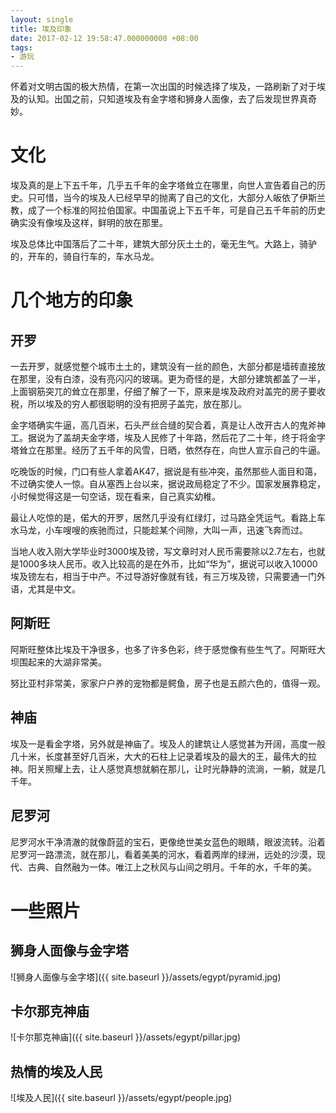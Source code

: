 ```yaml
---
layout: single
title: 埃及印象
date: 2017-02-12 19:58:47.000000000 +08:00
tags:
- 游玩
---
```


怀着对文明古国的极大热情，在第一次出国的时候选择了埃及，一路刷新了对于埃及的认知。出国之前，只知道埃及有金字塔和狮身人面像，去了后发现世界真奇妙。

# 文化

埃及真的是上下五千年，几乎五千年的金字塔耸立在哪里，向世人宣告着自己的历史。只可惜，当今的埃及人已经早早的抛离了自己的文化，大部分人皈依了伊斯兰教，成了一个标准的阿拉伯国家。中国虽说上下五千年，可是自己五千年前的历史确实没有像埃及这样，鲜明的放在那里。

埃及总体比中国落后了二十年，建筑大部分灰土土的，毫无生气。大路上，骑驴的，开车的，骑自行车的，车水马龙。

# 几个地方的印象

## 开罗

一去开罗，就感觉整个城市土土的，建筑没有一丝的颜色，大部分都是墙砖直接放在那里，没有白漆，没有亮闪闪的玻璃。更为奇怪的是，大部分建筑都盖了一半，上面钢筋突兀的耸立在那里，仔细了解了一下，原来是埃及政府对盖完的房子要收税，所以埃及的穷人都很聪明的没有把房子盖完，放在那儿。

金字塔确实牛逼，高几百米，石头严丝合缝的契合着，真是让人改开古人的鬼斧神工。据说为了盖胡夫金字塔，埃及人民修了十年路，然后花了二十年，终于将金字塔耸立在那里。经历了五千年的风雪，日晒，依然存在，向世人宣示自己的牛逼。

吃晚饭的时候，门口有些人拿着AK47，据说是有些冲突，虽然那些人面目和蔼，不过确实使人一惊。自从塞西上台以来，据说政局稳定了不少。国家发展靠稳定，小时候觉得这是一句空话，现在看来，自己真实幼稚。

最让人吃惊的是，偌大的开罗，居然几乎没有红绿灯，过马路全凭运气。看路上车水马龙，小车嗖嗖的疾驰而过，只能趁某个间隙，大叫一声，迅速飞奔而过。

当地人收入刚大学毕业时3000埃及镑，写文章时对人民币需要除以2.7左右，也就是1000多块人民币。收入比较高的是在外币，比如“华为”，据说可以收入10000埃及镑左右，相当于中产。不过导游好像就有钱，有三万埃及镑，只需要通一门外语，尤其是中文。

## 阿斯旺
阿斯旺整体比埃及干净很多，也多了许多色彩，终于感觉像有些生气了。阿斯旺大坝围起来的大湖非常美。

努比亚村非常美，家家户户养的宠物都是鳄鱼，房子也是五颜六色的，值得一观。

## 神庙
埃及一是看金字塔，另外就是神庙了。埃及人的建筑让人感觉甚为开阔，高度一般几十米，长度甚至好几百米，大大的石柱上记录着埃及的最大的王，最伟大的拉神。阳关照耀上去，让人感觉真想就躺在那儿，让时光静静的流淌，一躺，就是几千年。

## 尼罗河
尼罗河水干净清澈的就像蔚蓝的宝石，更像绝世美女蓝色的眼睛，眼波流转。沿着尼罗河一路漂流，就在那儿，看着美美的河水，看着两岸的绿洲，远处的沙漠，现代、古典、自然融为一体。唯江上之秋风与山间之明月。千年的水，千年的美。

# 一些照片

## 狮身人面像与金字塔
![狮身人面像与金字塔]({{ site.baseurl }}/assets/egypt/pyramid.jpg)

## 卡尔那克神庙
![卡尔那克神庙]({{ site.baseurl }}/assets/egypt/pillar.jpg)

## 热情的埃及人民
![埃及人民]({{ site.baseurl }}/assets/egypt/people.jpg)

